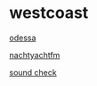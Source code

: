 # westcoast

[odessa](http://odessa.stream.laut.fm/odessa)

[nachtyachtfm](http://nachtyachtfm.stream.laut.fm/nachtyachtfm)

[sound check](http://sound-check.stream.laut.fm/sound-check)

